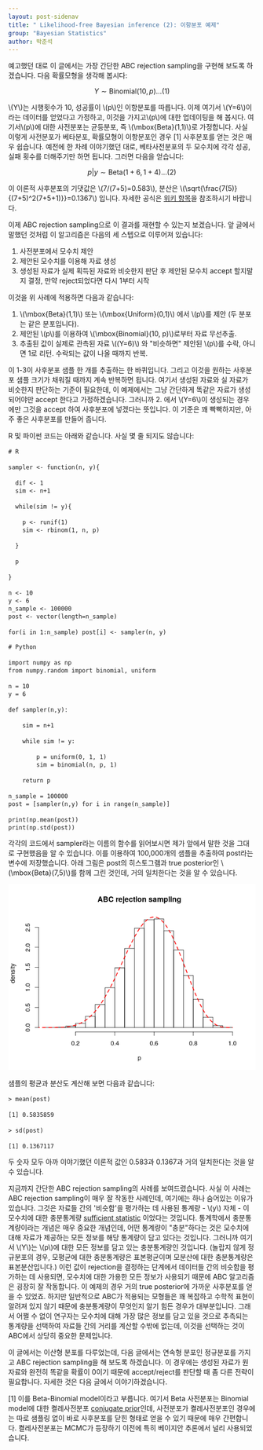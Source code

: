```yaml
---
layout: post-sidenav
title: " Likelihood-free Bayesian inference (2): 이항분포 예제"
group: "Bayesian Statistics"
author: 박준석
---
```


예고했던 대로 이 글에서는 가장 간단한 ABC rejection sampling을 구현해 보도록 하겠습니다. 다음 확률모형을 생각해 봅시다:

$$Y \sim \mbox{Binomial}(10, p) ... (1)$$

\\(Y\\)는 시행횟수가 10, 성공률이 \\(p\\)인 이항분포를 따릅니다. 이제 여기서 \\(Y=6\\)이라는 데이터를 얻었다고 가정하고, 이것을 가지고\\(p\\)에 대한 업데이팅을 해 봅시다. 여기서\\(p\\)에 대한 사전분포는 균등분포, 즉 \\(\mbox{Beta}(1,1)\\)로 가정합니다. 사실 이렇게 사전분포가 베타분포, 확률모형이 이항분포인 경우 [1] 사후분포를 얻는 것은 매우 쉽습니다. 예전에 한 차례 이야기했던 대로, 베타사전분포의 두 모수치에 각각 성공, 실패 횟수를 더해주기만 하면 됩니다. 그러면 다음을 얻습니다:

$$p|y \sim \mbox{Beta}(1+6,1+4)... (2)$$

이 이론적 사후분포의 기댓값은 \\(7/(7+5)=0.583\\), 분산은 \\(\sqrt{\frac{7(5)}{(7+5)^2(7+5+1)}}=0.1367\\) 입니다. 자세한 공식은 <a href="https://en.wikipedia.org/wiki/Beta_distribution">위키 항목</a>을 참조하시기 바랍니다. 

이제 ABC rejection sampling으로 이 결과를 재현할 수 있는지 보겠습니다. 앞 글에서 말했던 것처럼 이 알고리즘은 다음의 세 스텝으로 이루어져 있습니다:

1. 사전분포에서 모수치 제안
2. 제안된 모수치를 이용해 자료 생성
3. 생성된 자료가 실제 획득된 자료와 비슷한지 판단 후 제안된 모수치 accept 할지말지 결정, 만약 reject되었다면 다시 1부터 시작

이것을 위 사례에 적용하면 다음과 같습니다:

1. \\(\mbox{Beta}(1,1)\\) 또는 \\(\mbox{Uniform}(0,1)\\) 에서 \\(p\\)를 제안 (두 분포는 같은 분포입니다).
2. 제안된 \\(p\\)를 이용하여 \\(\mbox{Binomial}(10, p)\\)로부터 자료 무선추출.
3. 추출된 값이 실제로 관측된 자료 \\((Y=6)\\) 와 "비슷하면" 제안된 \\(p\\)를 수락, 아니면 1로 리턴. 수락되는 값이 나올 때까지 반복.

이 1-3이 사후분포 샘플 한 개를 추출하는 한 바퀴입니다. 그리고 이것을 원하는 사후분포 샘플 크기가 채워질 때까지 계속 반복하면 됩니다. 여기서 생성된 자료와 실 자료가 비슷한지 판단하는 기준이 필요한데, 이 예제에서는 그냥 간단하게 똑같은 자료가 생성되어야만 accept 한다고 가정하겠습니다. 그러니까 2. 에서 \\(Y=6\\)이 생성되는 경우에만 그것을 accept 하여 사후분포에 넣겠다는 뜻입니다. 이 기준은 꽤 빡빡하지만, 아주 좋은 사후분포를 만들어 줍니다.

R 및 파이썬 코드는 아래와 같습니다. 사실 몇 줄 되지도 않습니다:

```{r}
# R

sampler <- function(n, y){
  
  dif <- 1
  sim <- n+1
  
  while(sim != y){
    
    p <- runif(1)
    sim <- rbinom(1, n, p)

  }
  
  p
  
}

n <- 10
y <- 6
n_sample <- 100000
post <- vector(length=n_sample)

for(i in 1:n_sample) post[i] <- sampler(n, y)
```
```{python}
# Python

import numpy as np
from numpy.random import binomial, uniform

n = 10
y = 6

def sampler(n,y):
    
    sim = n+1
    
    while sim != y:
        
        p = uniform(0, 1, 1)
        sim = binomial(n, p, 1)
        
    return p

n_sample = 100000
post = [sampler(n,y) for i in range(n_sample)]
    
print(np.mean(post))
print(np.std(post))
```
각각의 코드에서 sampler라는 이름의 함수를 읽어보시면 제가 앞에서 말한 것을 그대로 구현했음을 알 수 있습니다. 이를 이용하여 100,000개의 샘플을 추출하여 post라는 변수에 저장했습니다. 아래 그림은 post의 히스토그램과 true posterior인 \\(\mbox{Beta}(7,5)\\)를 함께 그린 것인데, 거의 일치한다는 것을 알 수 있습니다. 

<img src="https://raw.githubusercontent.com/bayestour/blog/master/images/posts/bin.png">

샘플의 평균과 분산도 계산해 보면 다음과 같습니다:
```{r}
> mean(post)

[1] 0.5835859

> sd(post)

[1] 0.1367117
```
두 숫자 모두 아까 이야기했던 이론적 값인 0.583과 0.1367과 거의 일치한다는 것을 알 수 있습니다.

지금까지 간단한 ABC rejection sampling의 사례를 보여드렸습니다. 사실 이 사례는 ABC rejection sampling이 매우 잘 작동한 사례인데, 여기에는 하나 숨어있는 이유가 있습니다. 그것은 자료들 간의 '비슷함'을 평가하는 데 사용된 통계량 - \\(y\\) 자체 - 이 모수치에 대한 충분통계량 <a href=”https://en.wikipedia.org/wiki/Sufficient_statistic”>sufficient statistic</a> 이었다는 것입니다. 통계학에서 충분통계량이라는 개념은 매우 중요한 개념인데, 어떤 통계량이 "충분"하다는 것은 모수치에 대해 자료가 제공하는 모든 정보를 해당 통계량이 담고 있다는 것입니다. 그러니까 여기서 \\(Y\\)는 \\(p\\)에 대한 모든 정보를 담고 있는 충분통계량인 것입니다. (놀랍지 않게 정규분포의 경우, 모평균에 대한 충분통계량은 표본평균이며 모분산에 대한 충분통계량은 표본분산입니다.) 이런 값이 rejection을 결정하는 단계에서 데이터들 간의 비슷함을 평가하는 데 사용되면, 모수치에 대한 가용한 모든 정보가 사용되기 때문에 ABC 알고리즘은 굉장히 잘 작동합니다. 이 예제의 경우 거의 true posterior에 가까운 사후분포를 얻을 수 있었죠. 하지만 일반적으로 ABC가 적용되는 모형들은 꽤 복잡하고 수학적 표현이 알려져 있지 않기 때문에 충분통계량이 무엇인지 알기 힘든 경우가 대부분입니다. 그래서 어쩔 수 없이 연구자는 모수치에 대해 가장 많은 정보를 담고 있을 것으로 추측되는 통계량을 선택하여 자료들 간의 거리를 계산할 수밖에 없는데, 이것을 선택하는 것이 ABC에서 상당히 중요한 문제입니다. 

이 글에서는 이산형 분포를 다루었는데, 다음 글에서는 연속형 분포인 정규분포를 가지고 ABC rejection sampling을 해 보도록 하겠습니다. 이 경우에는 생성된 자료가 원 자료와 완전히 똑같을 확률이 0이기 때문에 accept/reject를 판단할 때 좀 다른 전략이 필요합니다. 자세한 것은 다음 글에서 이야기하겠습니다.

[1] 이를 Beta-Binomial model이라고 부릅니다. 여기서 Beta 사전분포는 Binomial model에 대한 켤레사전분포 <a href="https://en.wikipedia.org/wiki/Conjugate_prior">conjugate prior</a>인데, 사전분포가 켤레사전분포인 경우에는 따로 샘플링 없이 바로 사후분포를 닫힌 형태로 얻을 수 있기 때문에 매우 간편합니다. 켤레사전분포는 MCMC가 등장하기 이전에 특히 베이지안 추론에서 널리 사용되었습니다.

